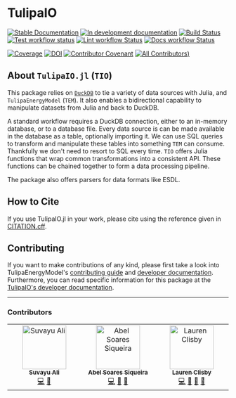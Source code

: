 # TulipaIO

<!-- This check was disabled because these links don't exist until you push, create documentation, and create your first release -->
<!-- markdown-link-check-disable -->
[![Stable Documentation](https://img.shields.io/badge/docs-stable-blue.svg)](https://TulipaEnergy.github.io/TulipaIO.jl/stable)
[![In development documentation](https://img.shields.io/badge/docs-dev-blue.svg)](https://TulipaEnergy.github.io/TulipaIO.jl/dev)
[![Build Status](https://github.com/TulipaEnergy/TulipaIO.jl/workflows/Test/badge.svg)](https://github.com/TulipaEnergy/TulipaIO.jl/actions)
[![Test workflow status](https://github.com/TulipaEnergy/TulipaIO.jl/actions/workflows/Test.yml/badge.svg?branch=main)](https://github.com/TulipaEnergy/TulipaIO.jl/actions/workflows/Test.yml?query=branch%3Amain)
[![Lint workflow Status](https://github.com/TulipaEnergy/TulipaIO.jl/actions/workflows/Lint.yml/badge.svg?branch=main)](https://github.com/TulipaEnergy/TulipaIO.jl/actions/workflows/Lint.yml?query=branch%3Amain)
[![Docs workflow Status](https://github.com/TulipaEnergy/TulipaIO.jl/actions/workflows/Docs.yml/badge.svg?branch=main)](https://github.com/TulipaEnergy/TulipaIO.jl/actions/workflows/Docs.yml?query=branch%3Amain)

[![Coverage](https://codecov.io/gh/TulipaEnergy/TulipaIO.jl/branch/main/graph/badge.svg)](https://codecov.io/gh/TulipaEnergy/TulipaIO.jl)
[![DOI](https://zenodo.org/badge/DOI/FIXME)](https://doi.org/FIXME)
[![Contributor Covenant](https://img.shields.io/badge/Contributor%20Covenant-2.1-4baaaa.svg)](CODE_OF_CONDUCT.md)
[![All Contributors](https://img.shields.io/github/all-contributors/TulipaEnergy/TulipaIO.jl?labelColor=5e1ec7&color=c0ffee&style=flat-square))](#contributors)

## About `TulipaIO.jl` (`TIO`)

This package relies on [`DuckDB`](https://duckdb.org/docs/) to tie a
variety of data sources with Julia, and `TulipaEnergyModel` (`TEM`).
It also enables a bidirectional capability to manipulate datasets from
Julia and back to DuckDB.

A standard workflow requires a DuckDB connection, either to an
in-memory database, or to a database file.  Every data source is can
be made available in the database as a table, optionally importing it.
We can use SQL queries to transform and manipulate these tables into
something `TEM` can consume.  Thankfully we don't need to resort to
SQL every time.  `TIO` offers Julia functions that wrap common
transformations into a consistent API.  These functions can be chained
together to form a data processing pipeline.

The package also offers parsers for data formats like ESDL.

## How to Cite

If you use TulipaIO.jl in your work, please cite using the reference given in [CITATION.cff](https://github.com/TulipaEnergy/TulipaIO.jl/blob/main/CITATION.cff).

## Contributing

If you want to make contributions of any kind, please first take a look into TulipaEnergyModel's [contributing guide](https://github.com/TulipaEnergy/TulipaEnergyModel.jl/blob/main/docs/src/90-contributing.md) and [developer documentation](https://github.com/TulipaEnergy/TulipaEnergyModel.jl/blob/main/docs/src/91-developer.md).
Furthermore, you can read specific information for this package at the [TulipaIO's developer documentation](README.dev.md).

---

### Contributors

<!-- ALL-CONTRIBUTORS-LIST:START - Do not remove or modify this section -->
<!-- prettier-ignore-start -->
<!-- markdownlint-disable -->
<table>
  <tbody>
    <tr>
      <td align="center" valign="top" width="14.28%"><a href="https://github.com/suvayu"><img src="https://avatars.githubusercontent.com/u/229540?v=4?s=100" width="100px;" alt="Suvayu Ali"/><br /><sub><b>Suvayu Ali</b></sub></a><br /><a href="#code-suvayu" title="Code">💻</a> <a href="#review-suvayu" title="Reviewed Pull Requests">👀</a></td>
      <td align="center" valign="top" width="14.28%"><a href="https://abelsiqueira.com"><img src="https://avatars.githubusercontent.com/u/1068752?v=4?s=100" width="100px;" alt="Abel Soares Siqueira"/><br /><sub><b>Abel Soares Siqueira</b></sub></a><br /><a href="#code-abelsiqueira" title="Code">💻</a> <a href="#review-abelsiqueira" title="Reviewed Pull Requests">👀</a> <a href="#ideas-abelsiqueira" title="Ideas, Planning, & Feedback">🤔</a></td>
      <td align="center" valign="top" width="14.28%"><a href="https://github.com/clizbe"><img src="https://avatars.githubusercontent.com/u/11889283?v=4?s=100" width="100px;" alt="Lauren Clisby"/><br /><sub><b>Lauren Clisby</b></sub></a><br /><a href="#code-clizbe" title="Code">💻</a> <a href="#review-clizbe" title="Reviewed Pull Requests">👀</a> <a href="#ideas-clizbe" title="Ideas, Planning, & Feedback">🤔</a> <a href="#projectManagement-clizbe" title="Project Management">📆</a></td>
    </tr>
  </tbody>
</table>

<!-- markdownlint-restore -->
<!-- prettier-ignore-end -->

<!-- ALL-CONTRIBUTORS-LIST:END -->
